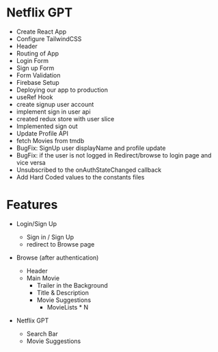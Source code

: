 # Netflix GPT 

- Create React App
- Configure TailwindCSS
- Header
- Routing of App
- Login Form
- Sign up Form
- Form Validation
- Firebase Setup
- Deploying our app to production
- useRef Hook
- create signup user account
- implement sign in user api
- created redux store with user slice
- Implemented sign out
- Update Profile API
- fetch Movies from tmdb
- BugFix: SignUp user displayName and profile update
- BugFix: if the user is not logged in Redirect/browse to login page and vice versa
- Unsubscribed to the onAuthStateChanged callback
- Add Hard Coded values to the constants files

# Features
- Login/Sign Up
    - Sign in / Sign Up
    - redirect to Browse page
- Browse (after authentication)
    - Header
    - Main Movie
        - Trailer in the Background
        - Title & Description
        - Movie Suggestions
            - MovieLists * N

- Netflix GPT
    - Search Bar
    - Movie Suggestions
